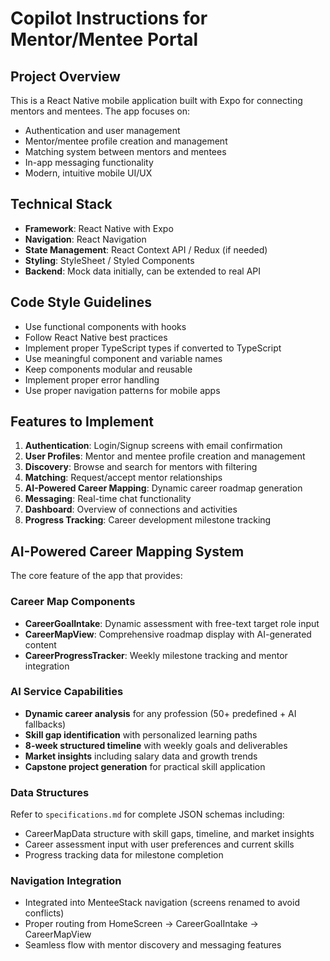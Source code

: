 # Copilot Instructions for Mentor/Mentee Portal

<!-- Use this file to provide workspace-specific custom instructions to Copilot. For more details, visit https://code.visualstudio.com/docs/copilot/copilot-customization#_use-a-githubcopilotinstructionsmd-file -->

## Project Overview
This is a React Native mobile application built with Expo for connecting mentors and mentees. The app focuses on:

- Authentication and user management
- Mentor/mentee profile creation and management
- Matching system between mentors and mentees
- In-app messaging functionality
- Modern, intuitive mobile UI/UX

## Technical Stack
- **Framework**: React Native with Expo
- **Navigation**: React Navigation
- **State Management**: React Context API / Redux (if needed)
- **Styling**: StyleSheet / Styled Components
- **Backend**: Mock data initially, can be extended to real API

## Code Style Guidelines
- Use functional components with hooks
- Follow React Native best practices
- Implement proper TypeScript types if converted to TypeScript
- Use meaningful component and variable names
- Keep components modular and reusable
- Implement proper error handling
- Use proper navigation patterns for mobile apps

## Features to Implement
1. **Authentication**: Login/Signup screens with email confirmation
2. **User Profiles**: Mentor and mentee profile creation and management
3. **Discovery**: Browse and search for mentors with filtering
4. **Matching**: Request/accept mentor relationships
5. **AI-Powered Career Mapping**: Dynamic career roadmap generation
6. **Messaging**: Real-time chat functionality
7. **Dashboard**: Overview of connections and activities
8. **Progress Tracking**: Career development milestone tracking

## AI-Powered Career Mapping System
The core feature of the app that provides:

### Career Map Components
- **CareerGoalIntake**: Dynamic assessment with free-text target role input
- **CareerMapView**: Comprehensive roadmap display with AI-generated content
- **CareerProgressTracker**: Weekly milestone tracking and mentor integration

### AI Service Capabilities
- **Dynamic career analysis** for any profession (50+ predefined + AI fallbacks)
- **Skill gap identification** with personalized learning paths
- **8-week structured timeline** with weekly goals and deliverables
- **Market insights** including salary data and growth trends
- **Capstone project generation** for practical skill application

### Data Structures
Refer to `specifications.md` for complete JSON schemas including:
- CareerMapData structure with skill gaps, timeline, and market insights
- Career assessment input with user preferences and current skills
- Progress tracking data for milestone completion

### Navigation Integration
- Integrated into MenteeStack navigation (screens renamed to avoid conflicts)
- Proper routing from HomeScreen → CareerGoalIntake → CareerMapView
- Seamless flow with mentor discovery and messaging features
